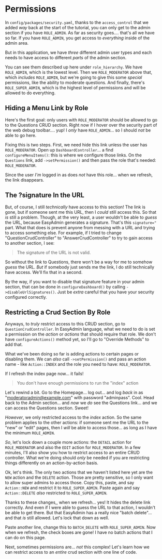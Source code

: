 # Permissions

In `config/packages/security.yaml`, thanks to the `access_control` that we added
*way* back at the start of the tutorial, you can only get to the admin section
if you have `ROLE_ADMIN`. As far as security goes.... that's all we have so far. If
you have `ROLE_ADMIN`, you get access to *everything* inside of the admin area.

But in this application, we have *three* different admin user types and each needs
to have access to different *parts* of the admin section.

You can see them described up here under `role_hierarchy`. We have `ROLE_ADMIN`,
which is the lowest level. Then we `ROLE_MODERATOR` above that, which *includes*
`ROLE_ADMIN`, but we're going to give this some *special* permissions, like the
ability to moderate questions. And finally, there's `ROLE_SUPER_ADMIN`, which is
the highest level of permissions and will be allowed to do everything.

## Hiding a Menu Link by Role

Here's the first goal: only users with `ROLE_MODERATOR` should be allowed to go to
the Questions CRUD section. Right now if I hover over the security part of the
web debug toolbar.... yup! I *only* have `ROLE_ADMIN`... so I should *not* be
able to go here.

Fixing this is two steps. First, we need hide this link unless the user has
`ROLE_MODERATOR`. Open up `DashboardController`... a find
`configureMenuItems()`: this is where we configure those links. On the
`Questions` link, add `->setPermission()` and then pass the role that's needed:
`ROLE_MODERATOR`.

Since the user *I'm* logged in as does *not* have this role... when we refresh, the
link disappears.

## The ?signature In the URL

But, of course, I still *technically* have access to this section! The link is gone,
but if someone sent me this URL, then I *could* still access this. So that *is*
still a problem. Though, at the very least, a user wouldn't be able to *guess* the
URL, because EasyAdmin generates a signature. That's this `signature="` part. What
that does is prevent anyone from messing with a URL and trying to access something
else. For example, if I tried to change "QuestionCrudController" to
"AnswerCrudController" to try to gain access to another section, I see:

> The signature of the URL is not valid.

So without the link to Questions, there won't be a way for me to somehow *guess*
the URL. *But* if somebody just sends me the link, I do still technically have access.
We'll fix that in a second.

By the way, if you want to disable that signature feature in your admin section,
that can be done in `configureDashboard()` by calling `->disableUrlSignatures()`.
Just be *extra* careful that you have your security configured correctly.

## Restricting a Crud Section By Role

Anyways, to *truly* restrict access to this CRUD section, go to
`QuestionCrudController`. In EasyAdmin language, what we need to do is set a
permission on the *action* or *actions* that should require that role. We don't have
`configureActions()` method yet, so I'll go to "Override Methods" to add that.

What we've been doing so far is adding actions to certain pages or disabling them.
We can *also* call `->setPermission()` and pass an action name - like `Action::INDEX`
and the role you need to have: `ROLE_MODERATOR`.

If I refresh the index page now... it fails!

> You don't have enough permissions to run the "index" action

Let's rewind a bit. Go to the Homepage... log out... and log *back* in as
"moderatoradmin@example.com" with password "adminpass". Cool. Head back to
the Admin section... and *now* we *do* see the Questions link... and we can access
the Questions section. Sweet!

*However*, we only restricted access to the *index* action. So the same problem
applies to the other actions: if someone sent me the URL to the "new" or "edit"
pages, then I *will* be able to access those... as long as I have the minimum
`ROLE_ADMIN`.

*So*, let's lock down a couple more actions: the `DETAIL` action for `ROLE_MODERATOR`
and also the `EDIT` action for `ROLE_MODERATOR`. In a few minutes, I'll also show
you how to restrict access to an entire CRUD controller. What we're doing should
*only* be needed if you are restricting things differently on an action-by-action
basis.

Ok, let's think. The only two actions that we haven't listed here yet are the `NEW`
action and the `DELETE` action. Those are pretty sensitive, so I only want to allow
super admins to access those. Copy this, paste, and say
`Action::NEW` and restrict it to `ROLE_SUPER_ADMIN`. Paste again and say
`Action::DELETE` *also* restricted to `ROLE_SUPER_ADMIN`.

Thanks to these changes,, when we refresh... yes! It hides the delete link correctly.
And even if I were able to guess the URL to that action, I wouldn't be able to get
there. But that EasyAdmin has a really nice "batch delete"... and that *is* still
allowed. Let's lock that down as well.

Paste another line, change this to `BATCH_DELETE` with `ROLE_SUPER_ADMIN`. Now when
we refresh, the check boxes are gone! I have no batch actions that I can do on this
page.

Next, sometimes permissions are... *not* this complex! Let's learn how we can
restrict access to an *entire* crud section with one line of code.
